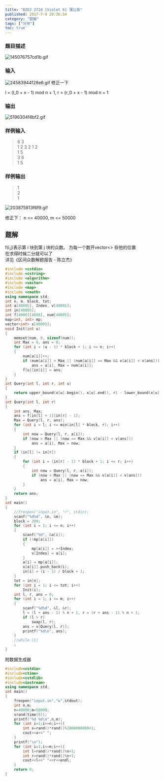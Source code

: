 ```yaml
---
title: "BZOJ 2724 [Violet 6] 蒲公英"
published: 2017-7-9 20:36:54
category: "题解"
tags: ["分块"]
toc: true
---
```


### 题目描述
![145076757cd1b.gif](https://moetu.fastmirror.org/images/2017/08/02/145076757cd1b.gif)
<!--more-->  

### 输入
![24583944f28e6.gif](https://moetu.fastmirror.org/images/2017/08/02/24583944f28e6.gif)
修正一下

l = (l_0 + x - 1) mod n + 1, r = (r_0 + x - 1) mod n + 1

### 输出
![5196304f4bf2.gif](https://moetu.fastmirror.org/images/2017/08/02/5196304f4bf2.gif)

### 样例输入
>6 3  
1 2 3 2 1 2  
1 5  
3 6  
1 5  

### 样例输出
>1    
2   
1   

![203875813f6f9.gif](https://moetu.fastmirror.org/images/2017/08/02/203875813f6f9.gif)

修正下：
n <= 40000, m <= 50000

## 题解
f(i,j)表示第 i 块到第 j 块的众数。
为每一个数开vector<> 存他的位置  
在求得时候二分就可以了  
详见《区间众数解题报告 - 陈立杰》 

```c++
#include <cstdio>
#include <cstring>
#include <algorithm>
#include <vector>
#include <map>
#include <cmath>
using namespace std;
int n, m, block, tot;
int a[40005], Index, v[40005];
int in[40005];
int f[4000][4000], num[40005];
map<int, int> mp;
vector<int> x[40005];
void Init(int u)
{
    memset(num, 0, sizeof(num));
    int Max = 0, ans = 0;
    for (int i = (u - 1) * block + 1; i <= n; i++)
    {
        num[a[i]]++;
        if (num[a[i]] > Max || (num[a[i]] == Max && v[a[i]] < v[ans]))
            ans = a[i], Max = num[a[i]];
        f[u][in[i]] = ans;
    }
}
int Query(int l, int r, int u)
{
    return upper_bound(x[u].begin(), x[u].end(), r) - lower_bound(x[u].begin(), x[u].end(), l);
}
int Query(int l, int r)
{
    int ans, Max;
    ans = f[in[l] + 1][in[r] - 1];
    Max = Query(l, r, ans);
    for (int i = l; i <= min(in[l] * block, r); i++)
    {
        int now = Query(l, r, a[i]);
        if (now > Max || (now == Max && v[a[i]] < v[ans]))
            ans = a[i], Max = now;
    }
    if (in[l] != in[r])
    {
        for (int i = (in[r] - 1) * block + 1; i <= r; i++)
        {
            int now = Query(l, r, a[i]);
            if (now > Max || (now == Max && v[a[i]] < v[ans]))
                ans = a[i], Max = now;
        }
    }
    return ans;
}
int main()
{
    //freopen("input.in", "r", stdin);
    scanf("%d%d", &n, &m);
    block = 200;
    for (int i = 1; i <= n; i++)
    {
        scanf("%d", &a[i]);
        if (!mp[a[i]])
        {
            mp[a[i]] = ++Index;
            v[Index] = a[i];
        }
        a[i] = mp[a[i]];
        x[a[i]].push_back(i);
        in[i] = (i - 1) / block + 1;
    }
    tot = in[n];
    for (int i = 1; i <= tot; i++)
        Init(i);
    int l, r, ans = 0;
    for (int i = 1; i <= m; i++)
    {
        scanf("%d%d", &l, &r);
        l = (l + ans - 1) % n + 1, r = (r + ans - 1) % n + 1;
        if (l > r)
            swap(l, r);
        ans = v[Query(l, r)];
        printf("%d\n", ans);
    }
    //while (1)
    ;
}
```   


附数据生成器  
```c++
#include<cstdio>  
#include<ctime>  
#include<cstdlib>  
#include<iostream>  
using namespace std;  
int main()  
{  
    freopen("input.in","w",stdout);  
    int n,m;  
    n=40000;m=50000;  
    srand(time(0));  
    printf("%d %d\n",n,m);  
    for (int i=1;i<=n;i++){  
        int x=rand()*rand()%1000000000+1;  
        cout<<x<<" ";  
    }  
    printf("\n");  
    for (int i=1;i<=m;i++){  
        int l=rand()*rand()%n+1;  
        int r=rand()*rand()%n+1;  
        cout<<l<<" "<<r<<endl;  
    }  
    return 0;  
}  
```